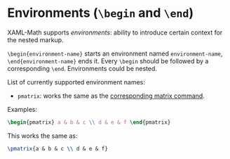 Environments (`\begin` and `\end`)
==================================
XAML-Math supports _environments_: ability to introduce certain context for the nested markup.

`\begin{environment-name}` starts an environment named `environment-name`, `\end{environment-name}` ends it. Every `\begin` should be followed by a corresponding `\end`. Environments could be nested.

List of currently supported environment names:

- `pmatrix`: works the same as the [corresponding matrix command][docs.matrices].

Examples:
```tex
\begin{pmatrix} a & b & c \\ d & e & f \end{pmatrix}
```
This works the same as:
```tex
\pmatrix{a & b & c \\ d & e & f}
```

[docs.matrices]: matrices.md
